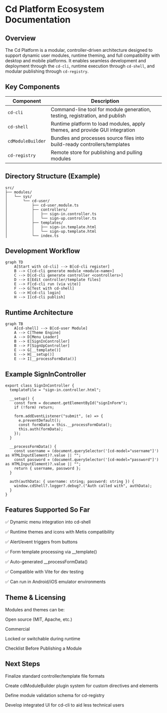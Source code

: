 # Cd Platform Ecosystem Documentation

## Overview

The Cd Platform is a modular, controller-driven architecture designed to support dynamic user modules, runtime theming, and full compatibility with desktop and mobile platforms. It enables seamless development and deployment through the `cd-cli`, runtime execution through `cd-shell`, and modular publishing through `cd-registry`.

## Key Components

| Component      | Description                                                                |
|----------------|----------------------------------------------------------------------------|
| `cd-cli`       | Command-line tool for module generation, testing, registration, and publish |
| `cd-shell`     | Runtime platform to load modules, apply themes, and provide GUI integration |
| `cdModuleBuilder` | Bundles and processes source files into build-ready controllers/templates  |
| `cd-registry`  | Remote store for publishing and pulling modules                           |

## Directory Structure (Example)

```
src/
├── modules/
│   └── sys/
│       └── cd-user/
│           ├── cd-user.module.ts
│           ├── controllers/
│           │   ├── sign-in.controller.ts
│           │   └── sign-up.controller.ts
│           ├── templates/
│           │   ├── sign-in.template.html
│           │   └── sign-up.template.html
│           └── index.ts

```

## Development Workflow

```mermaid
graph TD
    A[Start with cd-cli] --> B[cd-cli register]
    B --> C[cd-cli generate module <module-name>]
    C --> D[cd-cli generate controller <controllers>]
    D --> E[Edit controller/template files]
    E --> F[cd-cli run (via vite)]
    F --> G[Test with cd-shell]
    G --> H[cd-cli login]
    H --> I[cd-cli publish]
```
## Runtime Architecture
```mermaid
graph TB
    A[cd-shell] --> B[cd-user Module]
    A --> C[Theme Engine]
    A --> D[Menu Loader]
    B --> E[SignInController]
    B --> F[SignUpController]
    E --> G[__template()]
    E --> H[__setup()]
    E --> I[__processFormData()]
```

## Example SignInController

```
export class SignInController {
  templateFile = "sign-in.controller.html";

  __setup() {
    const form = document.getElementById("signInForm");
    if (!form) return;

    form.addEventListener("submit", (e) => {
      e.preventDefault();
      const formData = this.__processFormData();
      this.auth(formData);
    });
  }

  __processFormData() {
    const username = (document.querySelector('[cd-model="username"]') as HTMLInputElement)?.value || "";
    const password = (document.querySelector('[cd-model="password"]') as HTMLInputElement)?.value || "";
    return { username, password };
  }

  auth(authData: { username: string; password: string }) {
    window.cdShell?.logger?.debug?.("Auth called with", authData);
  }
}

```

## Features Supported So Far

✅ Dynamic menu integration into cd-shell

✅ Runtime themes and icons with Metis compatibility

✅ Alert/event triggers from buttons

✅ Form template processing via __template()

✅ Auto-generated __processFormData()

✅ Compatible with Vite for dev testing

✅ Can run in Android/iOS emulator environments

## Theme & Licensing

Modules and themes can be:

Open source (MIT, Apache, etc.)

Commercial

Locked or switchable during runtime

Checklist Before Publishing a Module



## Next Steps

Finalize standard controller/template file formats

Create cdModuleBuilder plugin system for custom directives and elements

Define module validation schema for cd-registry

Develop integrated UI for cd-cli to aid less technical users